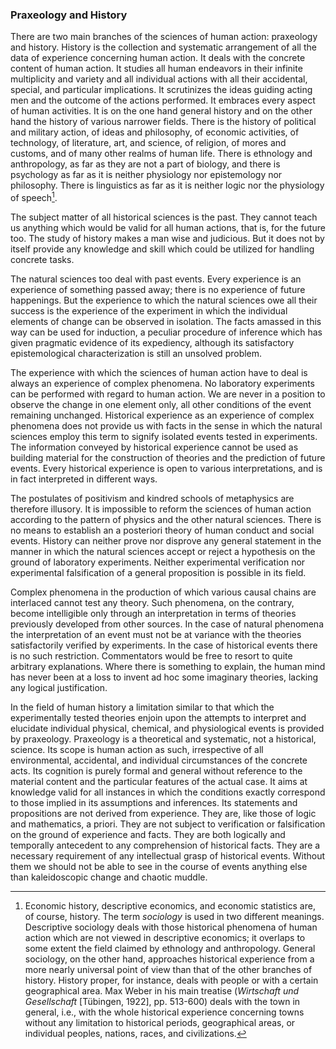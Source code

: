 ### Praxeology and History

There are two main branches of the sciences of human action: praxeology and history. History is the collection and systematic arrangement of all the data of experience concerning human action. It deals with the concrete content of human action. It studies all human endeavors in their infinite multiplicity and variety and all individual actions with all their accidental, special, and particular implications. It scrutinizes the ideas guiding acting men and the outcome of the actions performed. It embraces every aspect of human activities. It is on the one hand general history and on the other hand the history of various narrower fields. There is the history of political and military action, of ideas and philosophy, of economic activities, of technology, of literature, art, and science, of religion, of mores and customs, and of many other realms of human life. There is ethnology and anthropology, as far as they are not a part of biology, and there is psychology as far as it is neither physiology nor epistemology nor philosophy. There is linguistics as far as it is neither logic nor the physiology of speech[^1].

The subject matter of all historical sciences is the past. They cannot teach us anything which would be valid for all human actions, that is, for the future too. The study of history makes a man wise and judicious. But it does not by itself provide any knowledge and skill which could be utilized for handling concrete tasks.

The natural sciences too deal with past events. Every experience is an experience of something passed away; there is no experience of future happenings. But the experience to which the natural sciences owe all their success is the experience of the experiment in which the individual elements of change can be observed in isolation. The facts amassed in this way can be used for induction, a peculiar procedure of inference which has given pragmatic evidence of its expediency, although its satisfactory epistemological characterization is still an unsolved problem.

The experience with which the sciences of human action have to deal is always an experience of complex phenomena. No laboratory experiments can be performed with regard to human action. We are never in a position to observe the change in one element only, all other conditions of the event remaining unchanged. Historical experience as an experience of complex phenomena does not provide us with facts in the sense in which the natural sciences employ this term to signify isolated events tested in experiments. The information conveyed by historical experience cannot be used as building material for the construction of theories and the prediction of future events. Every historical experience is open to various interpretations, and is in fact interpreted in different ways.

The postulates of positivism and kindred schools of metaphysics are therefore illusory. It is impossible to reform the sciences of human action according to the pattern of physics and the other natural sciences. There is no means to establish an a posteriori theory of human conduct and social events. History can neither prove nor disprove any general statement in the manner in which the natural sciences accept or reject a hypothesis on the ground of laboratory experiments. Neither experimental verification nor experimental falsification of a general proposition is possible in its field.

Complex phenomena in the production of which various causal chains are interlaced cannot test any theory. Such phenomena, on the contrary, become intelligible only through an interpretation in terms of theories previously developed from other sources. In the case of natural phenomena the interpretation of an event must not be at variance with the theories satisfactorily verified by experiments. In the case of historical events there is no such restriction. Commentators would be free to resort to quite arbitrary explanations. Where there is something to explain, the human mind has never been at a loss to invent ad hoc some imaginary theories, lacking any logical justification.

In the field of human history a limitation similar to that which the experimentally tested theories enjoin upon the attempts to interpret and elucidate individual physical, chemical, and physiological events is provided by praxeology. Praxeology is a theoretical and systematic, not a historical, science. Its scope is human action as such, irrespective of all environmental, accidental, and individual circumstances of the concrete acts. Its cognition is purely formal and general without reference to the material content and the particular features of the actual case. It aims at knowledge valid for all instances in which the conditions exactly correspond to those implied in its assumptions and inferences. Its statements and propositions are not derived from experience. They are, like those of logic and mathematics, a priori. They are not subject to verification or falsification on the ground of experience and facts. They are both logically and temporally antecedent to any comprehension of historical facts. They are a necessary requirement of any intellectual grasp of historical events. Without them we should not be able to see in the course of events anything else than kaleidoscopic change and chaotic muddle.

[^1]: Economic history, descriptive economics, and economic statistics are, of course, history. The term *sociology* is used in two different meanings. Descriptive sociology deals with those historical phenomena of human action which are not viewed in descriptive economics; it overlaps to some extent the field claimed by ethnology and anthropology. General sociology, on the other hand, approaches historical experience from a more nearly universal point of view than that of the other branches of history. History proper, for instance, deals with people or with a certain geographical area. Max Weber in his main treatise (*Wirtschaft und Gesellschaft* [T​übingen, 1922], pp. 513-600) deals with the town in general, i.e., with the whole historical experience concerning towns without any limitation to historical periods, geographical areas, or individual peoples, nations, races, and civilizations.
